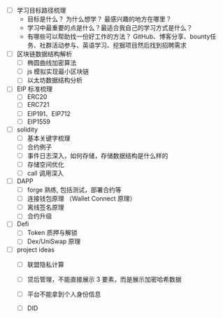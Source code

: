 
- [ ] 学习目标路径梳理
	- 目标是什么？ 为什么想学？ 最感兴趣的地方在哪里？
	- 学习中最重要的点是什么？最适合我自己的学习方式是什么？
	- 有哪些可以帮助找一份好工作的方法？ GitHub、博客分享、bounty任务、社群活动参与、英语学习、挖掘项目然后找到招聘需求
- [ ] 区块链数据结构解析
	- [ ] 椭圆曲线加密算法
	- [ ] js 模拟实现最小区块链
	- [ ] 以太坊数据结构分析
- [ ]  EIP 标准梳理 
	- [ ] ERC20
	- [ ] ERC721
	- [ ] EIP191、EIP712 
	- [ ] EIP1559
- [ ] solidity 
	- [ ] 基本关键字梳理
	- [ ] 合约例子
	- [ ] 事件日志深入，如何存储，存储数据结构是什么样的
	- [ ] 存储空间优化
	- [ ] call 调用深入
- [ ] DAPP
	- [ ] forge 熟练, 包括测试，部署合约等
	- [ ] 连接钱包原理 （Wallet Connect 原理）
	- [ ] 离线签名原理
	- [ ] 合约升级
- [ ] Defi
	- [ ] Token 质押与解锁
	- [ ] Dex/UniSwap 原理
- [ ] project ideas
	- [ ] 联盟隐私计算
	- [ ] 贷后管理，不能直接展示 3 要素，而是展示加密哈希数据
	- [ ] 平台不能拿到个人身份信息
	- [ ] DID





